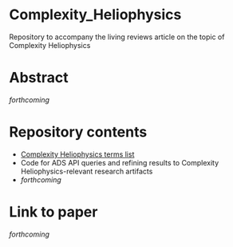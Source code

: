 # Complexity_Heliophysics
Repository to accompany the living reviews article on the topic of Complexity Heliophysics

# Abstract
*forthcoming*

# Repository contents
- [Complexity Heliophysics terms list](https://github.com/rmcgranaghan/Complexity_Heliophysics/blob/main/complexity_glossary_v2.txt)
- Code for ADS API queries and refining results to Complexity Heliophysics-relevant research artifacts
- *forthcoming*

# Link to paper
*forthcoming*
